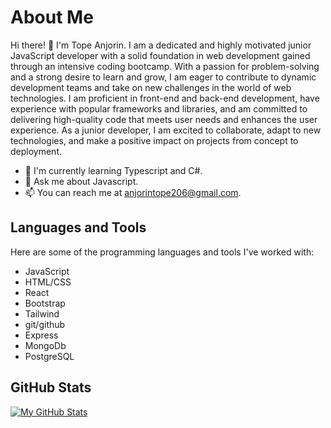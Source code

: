 # About Me

Hi there! 👋 I'm Tope Anjorin. I am a dedicated and highly motivated junior JavaScript developer with a solid foundation in web development gained through an intensive coding bootcamp. With a passion for problem-solving and a strong desire to learn and grow, I am eager to contribute to dynamic development teams and take on new challenges in the world of web technologies. I am proficient in front-end and back-end development, have experience with popular frameworks and libraries, and am committed to delivering high-quality code that meets user needs and enhances the user experience. As a junior developer, I am excited to collaborate, adapt to new technologies, and make a positive impact on projects from concept to deployment.

- 🌱 I'm currently learning Typescript and C#.
- 💬 Ask me about Javascript.
- 📫 You can reach me at anjorintope206@gmail.com.

## Languages and Tools

Here are some of the programming languages and tools I've worked with:

- JavaScript
- HTML/CSS
- React
- Bootstrap
- Tailwind
- git/github
- Express
- MongoDb
- PostgreSQL

## GitHub Stats

[![My GitHub Stats](https://github-readme-stats.vercel.app/api?username=YourUsername&show_icons=true&theme=radical)](https://github.com/Topecoding206)

